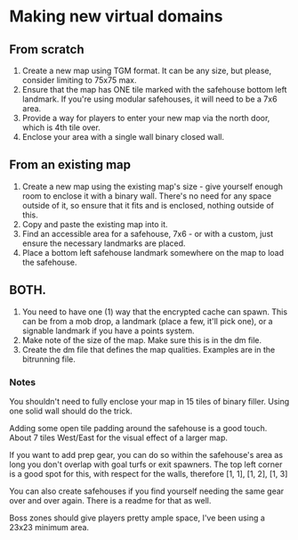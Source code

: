 # Making new virtual domains

## From scratch

1. Create a new map using TGM format. It can be any size, but please, consider limiting to 75x75 max.
2. Ensure that the map has ONE tile marked with the safehouse bottom left landmark. If you're using modular safehouses, it will need to be a 7x6 area.
3. Provide a way for players to enter your new map via the north door, which is 4th tile over.
4. Enclose your area with a single wall binary closed wall.

## From an existing map

1. Create a new map using the existing map's size - give yourself enough room to enclose it with a binary wall. There's no need for any space outside of it, so ensure that it fits and is enclosed, nothing outside of this.
2. Copy and paste the existing map into it.
3. Find an accessible area for a safehouse, 7x6 - or with a custom, just ensure the necessary landmarks are placed.
4. Place a bottom left safehouse landmark somewhere on the map to load the safehouse.

## BOTH.

1. You need to have one (1) way that the encrypted cache can spawn. This can be from a mob drop, a landmark (place a few, it'll pick one), or a signable landmark if you have a points system.
2. Make note of the size of the map. Make sure this is in the dm file.
3. Create the dm file that defines the map qualities. Examples are in the bitrunning file.

### Notes

You shouldn't need to fully enclose your map in 15 tiles of binary filler. Using one solid wall should do the trick.

Adding some open tile padding around the safehouse is a good touch. About 7 tiles West/East for the visual effect of a larger map.

If you want to add prep gear, you can do so within the safehouse's area as long you don't overlap with goal turfs or exit spawners. The top left corner is a good spot for this, with respect for the walls, therefore [1, 1], [1, 2], [1, 3]

You can also create safehouses if you find yourself needing the same gear over and over again. There is a readme for that as well.

Boss zones should give players pretty ample space, I've been using a 23x23 minimum area.
